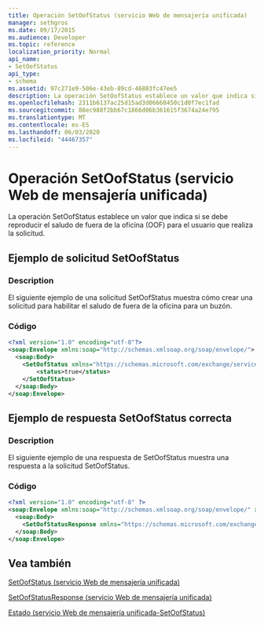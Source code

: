 ```yaml
---
title: Operación SetOofStatus (servicio Web de mensajería unificada)
manager: sethgros
ms.date: 09/17/2015
ms.audience: Developer
ms.topic: reference
localization_priority: Normal
api_name:
- SetOofStatus
api_type:
- schema
ms.assetid: 97c271e9-506e-43eb-89cd-46803fc47ee5
description: La operación SetOofStatus establece un valor que indica si se debe reproducir el saludo de fuera de la oficina (OOF) para el usuario que realiza la solicitud.
ms.openlocfilehash: 2311b6137ac25d15ad3d06668450c1d0f7ec1fad
ms.sourcegitcommit: 88ec988f2bb67c1866d06b361615f3674a24e795
ms.translationtype: MT
ms.contentlocale: es-ES
ms.lasthandoff: 06/03/2020
ms.locfileid: "44467357"
---
```

# <a name="setoofstatus-operation-um-web-service"></a>Operación SetOofStatus (servicio Web de mensajería unificada)

La operación SetOofStatus establece un valor que indica si se debe reproducir el saludo de fuera de la oficina (OOF) para el usuario que realiza la solicitud.
  
## <a name="setoofstatus-request-example"></a>Ejemplo de solicitud SetOofStatus

### <a name="description"></a>Description

El siguiente ejemplo de una solicitud SetOofStatus muestra cómo crear una solicitud para habilitar el saludo de fuera de la oficina para un buzón.
  
### <a name="code"></a>Código

```XML
<?xml version="1.0" encoding="utf-8"?>
<soap:Envelope xmlns:soap="http://schemas.xmlsoap.org/soap/envelope/">
  <soap:Body>
    <SetOofStatus xmlns="https://schemas.microsoft.com/exchange/services/2006/messages">
        <status>true</status>
    </SetOofStatus>
  </soap:Body>
</soap:Envelope>
```

## <a name="successful-setoofstatus-response-example"></a>Ejemplo de respuesta SetOofStatus correcta

### <a name="description"></a>Description

El siguiente ejemplo de una respuesta de SetOofStatus muestra una respuesta a la solicitud SetOofStatus.
  
### <a name="code"></a>Código

```XML
<?xml version="1.0" encoding="utf-8" ?> 
<soap:Envelope xmlns:soap="http://schemas.xmlsoap.org/soap/envelope/" xmlns:xsi="http://www.w3.org/2001/XMLSchema-instance" xmlns:xsd="http://www.w3.org/2001/XMLSchema">
  <soap:Body>
    <SetOofStatusResponse xmlns="https://schemas.microsoft.com/exchange/services/2006/messages" /> 
  </soap:Body>
</soap:Envelope>
```

## <a name="see-also"></a>Vea también



[SetOofStatus (servicio Web de mensajería unificada)](setoofstatus-um-web-service.md)
  
[SetOofStatusResponse (servicio Web de mensajería unificada)](setoofstatusresponse-um-web-service.md)
  
[Estado (servicio Web de mensajería unificada-SetOofStatus)](status-um-web-servicesetoofstatus.md)

